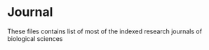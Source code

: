 # Journal
These files contains list of most of the indexed research journals of biological sciences
